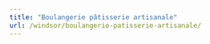 ```yaml
---
title: "Boulangerie pâtisserie artisanale"
url: /windsor/boulangerie-patisserie-artisanale/
---
```

